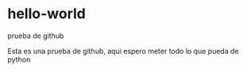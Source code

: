 # hello-world
prueba de github

Esta es una prueba de github, aqui espero meter todo lo que pueda de python

